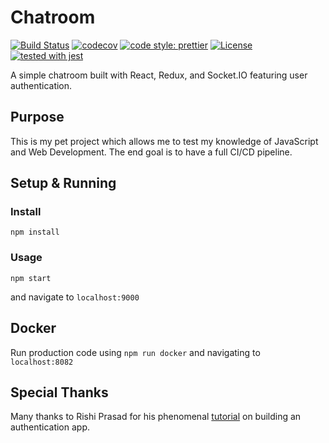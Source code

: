 # Chatroom

[![Build Status](https://travis-ci.com/justinzelinsky/chatroom.svg?branch=master)](https://travis-ci.com/justinzelinsky/chatroom)
[![codecov](https://codecov.io/gh/justinzelinsky/chatroom/branch/master/graph/badge.svg)](https://codecov.io/gh/justinzelinsky/chatroom)
[![code style: prettier](https://img.shields.io/badge/code_style-prettier-ff69b4.svg?style=flat-square)](https://github.com/prettier/prettier)
[![License](https://img.shields.io/badge/license-MIT-blue.svg?style=flat-square)](LICENSE)
[![tested with jest](https://img.shields.io/badge/tested_with-jest-99424f.svg)](https://github.com/facebook/jest)

A simple chatroom built with React, Redux, and Socket.IO featuring user authentication.

## Purpose

This is my pet project which allows me to test my knowledge of JavaScript and Web Development. The end goal is to have a full CI/CD pipeline.

## Setup & Running

### Install

`npm install`

### Usage

`npm start`

and navigate to `localhost:9000`

## Docker

Run production code using `npm run docker` and navigating to `localhost:8082`

## Special Thanks

Many thanks to Rishi Prasad for his phenomenal [tutorial](https://blog.bitsrc.io/build-a-login-auth-app-with-mern-stack-part-1-c405048e3669) on building an authentication app.
